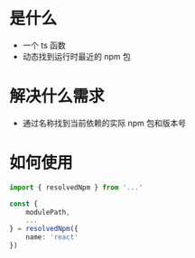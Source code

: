 # 是什么

- 一个 ts 函数
- 动态找到运行时最近的 npm 包

# 解决什么需求

- 通过名称找到当前依赖的实际 npm 包和版本号

# 如何使用

```ts
import { resolvedNpm } from '...'

const {
    modulePath,
    ...
} = resolvedNpm({
    name: 'react'
})
```
